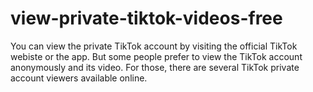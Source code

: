 # view-private-tiktok-videos-free
You can view the private TikTok account by visiting the official TikTok webiste or the app. But some people prefer to view the TikTok account anonymously and its video. For those, there are several TikTok private account viewers available online.

